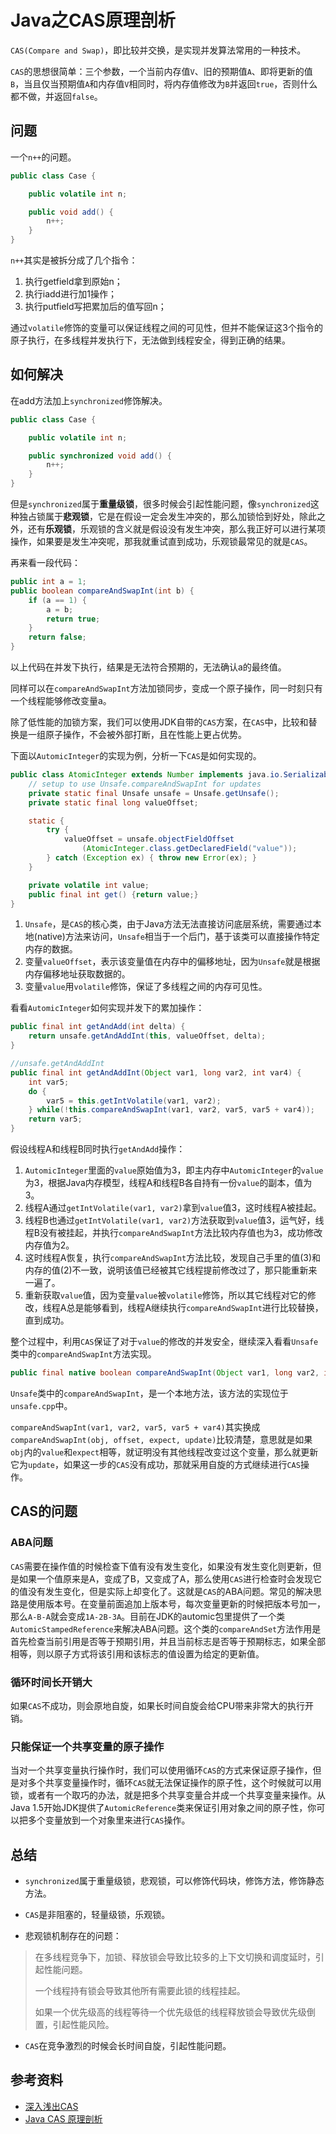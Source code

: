 # Java之CAS原理剖析

`CAS(Compare and Swap)`，即比较并交换，是实现并发算法常用的一种技术。

`CAS`的思想很简单：三个参数，一个当前内存值`V`、旧的预期值`A`、即将更新的值`B`，当且仅当预期值`A`和内存值`V`相同时，将内存值修改为`B`并返回`true`，否则什么都不做，并返回`false`。

## 问题

一个`n++`的问题。

```java
public class Case {

    public volatile int n;

    public void add() {
        n++;
    }
}
```
`n++`其实是被拆分成了几个指令：

1. 执行getfield拿到原始n；
2. 执行iadd进行加1操作；
3. 执行putfield写把累加后的值写回n；

通过`volatile`修饰的变量可以保证线程之间的可见性，但并不能保证这3个指令的原子执行，在多线程并发执行下，无法做到线程安全，得到正确的结果。

## 如何解决

在add方法加上`synchronized`修饰解决。

```java
public class Case {

    public volatile int n;

    public synchronized void add() {
        n++;
    }
}
```
但是`synchronized`属于**重量级锁**，很多时候会引起性能问题，像`synchronized`这种独占锁属于**悲观锁**，它是在假设一定会发生冲突的，那么加锁恰到好处，除此之外，还有**乐观锁**，乐观锁的含义就是假设没有发生冲突，那么我正好可以进行某项操作，如果要是发生冲突呢，那我就重试直到成功，乐观锁最常见的就是`CAS`。

再来看一段代码：

```java
public int a = 1;
public boolean compareAndSwapInt(int b) {
    if (a == 1) {
        a = b;
        return true;
    }
    return false;
}
```
以上代码在并发下执行，结果是无法符合预期的，无法确认a的最终值。

同样可以在`compareAndSwapInt`方法加锁同步，变成一个原子操作，同一时刻只有一个线程能够修改变量a。

除了低性能的加锁方案，我们可以使用JDK自带的`CAS`方案，在`CAS`中，比较和替换是一组原子操作，不会被外部打断，且在性能上更占优势。

下面以`AutomicInteger`的实现为例，分析一下`CAS`是如何实现的。

```java
public class AtomicInteger extends Number implements java.io.Serializable {
    // setup to use Unsafe.compareAndSwapInt for updates
    private static final Unsafe unsafe = Unsafe.getUnsafe();
    private static final long valueOffset;

    static {
        try {
            valueOffset = unsafe.objectFieldOffset
                (AtomicInteger.class.getDeclaredField("value"));
        } catch (Exception ex) { throw new Error(ex); }
    }

    private volatile int value;
    public final int get() {return value;}
}
```
1. `Unsafe`，是`CAS`的核心类，由于Java方法无法直接访问底层系统，需要通过本地(native)方法来访问，`Unsafe`相当于一个后门，基于该类可以直接操作特定内存的数据。
2. 变量`valueOffset`，表示该变量值在内存中的偏移地址，因为`Unsafe`就是根据内存偏移地址获取数据的。
3. 变量`value`用`volatile`修饰，保证了多线程之间的内存可见性。

看看`AutomicInteger`如何实现并发下的累加操作：

```java
public final int getAndAdd(int delta) {    
    return unsafe.getAndAddInt(this, valueOffset, delta);
}

//unsafe.getAndAddInt
public final int getAndAddInt(Object var1, long var2, int var4) {
    int var5;
    do {
        var5 = this.getIntVolatile(var1, var2);
    } while(!this.compareAndSwapInt(var1, var2, var5, var5 + var4));
    return var5;
}
```

假设线程A和线程B同时执行`getAndAdd`操作：

1. `AutomicInteger`里面的`value`原始值为3，即主内存中`AutomicInteger`的`value`为3，根据Java内存模型，线程A和线程B各自持有一份`value`的副本，值为3。
2. 线程A通过`getIntVolatile(var1, var2)`拿到`value`值3，这时线程A被挂起。
3. 线程B也通过`getIntVolatile(var1, var2)`方法获取到`value`值3，运气好，线程B没有被挂起，并执行`compareAndSwapInt`方法比较内存值也为3，成功修改内存值为2。
4. 这时线程A恢复，执行`compareAndSwapInt`方法比较，发现自己手里的值(3)和内存的值(2)不一致，说明该值已经被其它线程提前修改过了，那只能重新来一遍了。
5. 重新获取`value`值，因为变量`value`被`volatile`修饰，所以其它线程对它的修改，线程A总是能够看到，线程A继续执行`compareAndSwapInt`进行比较替换，直到成功。

整个过程中，利用`CAS`保证了对于`value`的修改的并发安全，继续深入看看`Unsafe`类中的`compareAndSwapInt`方法实现。

```java
public final native boolean compareAndSwapInt(Object var1, long var2, int var4, int var5);
```
`Unsafe`类中的`compareAndSwapInt`，是一个本地方法，该方法的实现位于`unsafe.cpp`中。

`compareAndSwapInt(var1, var2, var5, var5 + var4)`其实换成`compareAndSwapInt(obj, offset, expect, update)`比较清楚，意思就是如果`obj`内的`value`和`expect`相等，就证明没有其他线程改变过这个变量，那么就更新它为`update`，如果这一步的`CAS`没有成功，那就采用自旋的方式继续进行`CAS`操作。

## CAS的问题

### ABA问题

`CAS`需要在操作值的时候检查下值有没有发生变化，如果没有发生变化则更新，但是如果一个值原来是A，变成了B，又变成了A，那么使用`CAS`进行检查时会发现它的值没有发生变化，但是实际上却变化了。这就是`CAS`的ABA问题。常见的解决思路是使用版本号。在变量前面追加上版本号，每次变量更新的时候把版本号加一，那么`A-B-A`就会变成`1A-2B-3A`。目前在JDK的automic包里提供了一个类`AutomicStampedReference`来解决ABA问题。这个类的`compareAndSet`方法作用是首先检查当前引用是否等于预期引用，并且当前标志是否等于预期标志，如果全部相等，则以原子方式将该引用和该标志的值设置为给定的更新值。

### 循环时间长开销大

如果`CAS`不成功，则会原地自旋，如果长时间自旋会给CPU带来非常大的执行开销。

### 只能保证一个共享变量的原子操作

当对一个共享变量执行操作时，我们可以使用循环`CAS`的方式来保证原子操作，但是对多个共享变量操作时，循环`CAS`就无法保证操作的原子性，这个时候就可以用锁，或者有一个取巧的办法，就是把多个共享变量合并成一个共享变量来操作。从Java 1.5开始JDK提供了`AutomicReference`类来保证引用对象之间的原子性，你可以把多个变量放到一个对象里来进行`CAS`操作。

## 总结

* `synchronized`属于重量级锁，悲观锁，可以修饰代码块，修饰方法，修饰静态方法。

* `CAS`是非阻塞的，轻量级锁，乐观锁。

*  悲观锁机制存在的问题：

> 在多线程竞争下，加锁、释放锁会导致比较多的上下文切换和调度延时，引起性能问题。
> 
> 一个线程持有锁会导致其他所有需要此锁的线程挂起。
> 
> 如果一个优先级高的线程等待一个优先级低的线程释放锁会导致优先级倒置，引起性能风险。

*  `CAS`在竞争激烈的时候会长时间自旋，引起性能问题。

## 参考资料

* [深入浅出CAS](https://www.jianshu.com/p/fb6e91b013cc)
* [Java CAS 原理剖析](https://juejin.im/post/5a73cbbff265da4e807783f5)